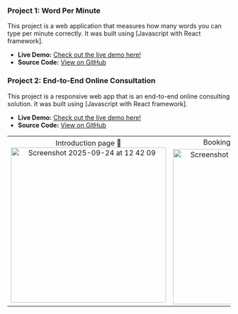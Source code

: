 ### Project 1: Word Per Minute
This project is a web application that measures how many words you can type per minute correctly. It was built using [Javascript with React framework].

- **Live Demo:** [Check out the live demo here!](https://wordperminute.web.app/)
- **Source Code:** [View on GitHub](https://github.com/khongorzulkhenchbish/wordperminute)

### Project 2: End-to-End Online Consultation
This project is a responsive web app that is an end-to-end online consulting solution. It was built using [Javascript with React framework].

- **Live Demo:** [Check out the live demo here!](https://zulatech.web.app/)
- **Source Code:** [View on GitHub](https://github.com/khongorzulkhenchbish/consulting-app-zula)
<table>
  <tr>
    <td align="center">
      Introduction page 👋
      <br>
      <img src="https://github.com/user-attachments/assets/8875cf57-b1d9-4ba4-93ee-7fa435d58b02" alt="Screenshot 2025-09-24 at 12 42 09" width="350">
    </td>
    <td align="center">
      Booking 📅 and Feedback 💬⭐
      <br>
      <img src="https://github.com/user-attachments/assets/a195f276-26d4-4a00-9175-55231c7a9cff" alt="Screenshot 2025-09-24 at 12 34 40" width="350">
    </td>
    <td align="center">
      Send Feedback 📤
      <br>
      <img src="https://github.com/user-attachments/assets/cde061a1-44cd-4fd2-bafc-f5820abdf9fd" alt="Screenshot 2025-09-24 at 12 34 40" width="350">
    </td>
  </tr>
</table>

